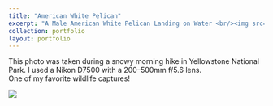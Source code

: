 ```yaml
---
title: "American White Pelican"
excerpt: "A Male American White Pelican Landing on Water <br/><img src='../images/DSC_2877.JPG'>"
collection: portfolio
layout: portfolio
---
```


This photo was taken during a snowy morning hike in Yellowstone National Park. I used a Nikon D7500 with a 200–500mm f/5.6 lens.  
One of my favorite wildlife captures!

<img src='{{ site.baseurl }}/images/DSC_2877.JPG'>